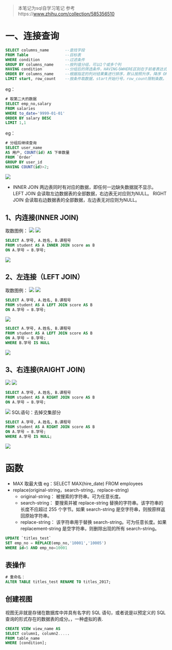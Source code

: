 > 本笔记为sql自学习笔记
> 参考https://www.zhihu.com/collection/585356510

# 一、连接查询
```sql
SELECT columns_name       --查找字段
FROM Table                --目标表
WHERE condition           --过滤条件
GROUP BY columns_name     --按列值分组，可以1个或多个列
HAVING condition          --分组后的筛选条件，HAVING与WHERE区别在于前者表达式中可包含函数
ORDER BY columns_name     --根据指定的列对结果集进行排序，默认按照升序，降序 ORDER BY DESC
LIMIT start, row_count    --按条件取数据，start开始行号，row_count限制条数。注意:初始记录行的偏移量是 0(而不是 1)
```
eg：
```sql
# 取第二大的数据
SELECT emp_no,salary
FROM salaries 
WHERE to_date='9999-01-01' 
ORDER BY salary DESC 
LIMIT 1,1
```
  
eg：
```sql
# 分组后继续查询
SELECT user_name 
AS 用户, COUNT(id) AS 下单数量 
FROM `Order` 
GROUP BY user_id 
HAVING COUNT(id)>2;
```

![](./images/sql连接.jpg)

- INNER JOIN 两边表同时有对应的数据，即任何一边缺失数据就不显示。
LEFT JOIN 会读取左边数据表的全部数据，右边表无对应则为NULL。
RIGHT JOIN 会读取右边数据表的全部数据，左边表无对应则为NULL。
## 1、内连接(INNER JOIN)
取数图例：
![](./images/inner1.jpg)
![](./images/inner2.jpg)
```sql
SELECT A.学号, A.姓名, B.课程号
FROM student AS A INNER JOIN score as B
ON A.学号 = B.学号;
```
![](./images/inner3.jpg)

## 2、左连接（LEFT JOIN）
取数图例：
![](./images/left1.jpg)
![](./images/left2.jpg)
```sql
SELECT A.学号, A.姓名, B.课程号
FROM student AS A LEFT JOIN score AS B
ON A.学号 = B.学号;
```
![](./images/left3.jpg)

```sql
SELECT A.学号, A.姓名, B.课程号
FROM student AS A LEFT JOIN score AS B
ON A.学号 = B.学号;
WHERE B.学号 IS NULL
```
![](./images/left4.jpg)


## 3、右连接(RAIGHT JOIN)
![](./images/right1.jpg)
![](./images/right2.jpg)
```sql
SELECT A.学号, A.姓名, B.课程号
FROM student AS A RIGHT JOIN score AS B
ON A.学号 = B.学号;
```
![](./images/right3.jpg)
SQL语句：去掉交集部分
```SQL
SELECT A.学号, A.姓名, B.课程号
FROM student AS A RIGHT JOIN score AS B
ON A.学号 = B.学号;
WHERE A.学号 IS NULL;
```
![](./images/right4.jpg)




# 函数
- MAX 取最大值 eg：SELECT MAX(hire_date) FROM employees
- replace(original-string，search-string，replace-string)
  - original-string： 被搜索的字符串。可为任意长度。 
  - search-string： 要搜索并被 replace-string 替换的字符串。该字符串的长度不应超过 255 个字节。如果 search-string 是空字符串，则按原样返回原始字符串。 
  - replace-string： 该字符串用于替换 search-string。可为任意长度。如果 replacement-string 是空字符串，则删除出现的所有 search-string。
```SQL
UPDATE `titles_test`
SET emp_no = REPLACE(emp_no,'10001','10005') 
WHERE id=5 AND emp_no=10001
```

## 表操作
```sql 
# 重命名：
ALTER TABLE titles_test RENAME TO titles_2017;
```

## 创建视图
视图无非就是存储在数据库中并具有名字的 SQL 语句，或者说是以预定义的 SQL 查询的形式存在的数据表的成分。，一种虚拟的表.
```sql
CREATE VIEW view_name AS
SELECT column1, column2.....
FROM table_name
WHERE [condition];
```